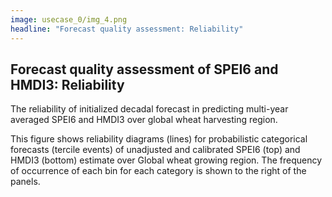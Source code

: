 ```yaml
---
image: usecase_0/img_4.png
headline: "Forecast quality assessment: Reliability"
---
```

## Forecast quality assessment of SPEI6 and HMDI3: Reliability

The reliability of initialized decadal forecast in predicting multi-year averaged SPEI6 and HMDI3 over global wheat harvesting region. 

This figure shows reliability diagrams (lines) for probabilistic categorical forecasts (tercile events) of unadjusted and calibrated SPEI6 (top) and HMDI3 (bottom) estimate over Global wheat growing region. The frequency of occurrence of each bin for each category is shown to the right of the panels.
